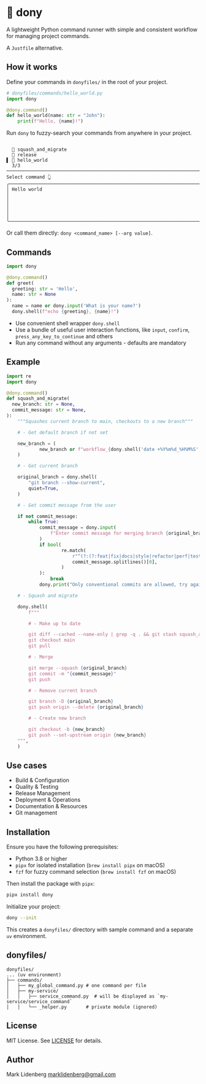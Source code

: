 # 🍥️ dony

A lightweight Python command runner with simple and consistent workflow for managing project 
commands.

A `Justfile` alternative.

## How it works

Define your commands in `donyfiles/` in the root of your project.

```python
# donyfiles/commands/hello_world.py
import dony

@dony.command()
def hello_world(name: str = "John"):
    print(f"Hello, {name}!")	
```

Run `dony` to fuzzy-search your commands from anywhere in your project.

```
                                                                                                                                                                                                                   
  📝 squash_and_migrate                                                                                                                                                                                             
  📝 release                                                                                                                                                                                                        
▌ 📝 hello_world                                                                                                                                                                                                    
  3/3 ───────────────────────────────────────────────────────────────────────────────────────────────────────────────────────────────────────────────────────────────────────────────────────────────────────────── 
Select command 👆                                                                                                                                                                                                   
╭──────────────────────────────────────────────────────────────────────────────────────────────────────────────────────────────────────────────────────────────────────────────────────────────────────────────────╮
│ Hello world                                                                                                                                                                                                      │
│                                                                                                                                                                                                                  │
│                                                                                                                                                                                                                  │
╰──────────────────────────────────────────────────────────────────────────────────────────────────────────────────────────────────────────────────────────────────────────────────────────────────────────────────╯
```

Or call them directly: `dony <command_name> [--arg value]`.

## Commands

```python
import dony

@dony.command()
def greet(
  greeting: str = 'Hello',
  name: str = None
):
  name = name or dony.input('What is your name?')
  dony.shell(f"echo {greeting}, {name}!")
```

- Use convenient shell wrapper `dony.shell`
- Use a bundle of useful user interaction functions, like `input`, `confirm`, `press_any_key_to_continue` and others
- Run any command without any arguments - defaults are mandatory

## Example


```python
import re
import dony

@dony.command()
def squash_and_migrate(
  new_branch: str = None,
  commit_message: str = None,
):
    """Squashes current branch to main, checkouts to a new branch"""

    # - Get default branch if not set

    new_branch = (
            new_branch or f"workflow_{dony.shell('date +%Y%m%d_%H%M%S', quiet=True)}"
    )

    # - Get current branch

    original_branch = dony.shell(
        "git branch --show-current",
        quiet=True,
    )

    # - Get commit message from the user

    if not commit_message:
        while True:
            commit_message = dony.input(
                f"Enter commit message for merging branch {original_branch} to main:"
            )
            if bool(
                    re.match(
                        r"^(?:(?:feat|fix|docs|style|refactor|perf|test|chore|build|ci|revert)(?:\([A-Za-z0-9_-]+\))?(!)?:)\s.+$",
                        commit_message.splitlines()[0],
                    )
            ):
                break
            dony.print("Only conventional commits are allowed, try again")

    # - Squash and migrate

    dony.shell(
        f"""

        # - Make up to date

        git diff --cached --name-only | grep -q . && git stash squash_and_migrate-{new_branch}
        git checkout main
        git pull

        # - Merge

        git merge --squash {original_branch}
        git commit -m "{commit_message}"
        git push 

        # - Remove current branch

        git branch -D {original_branch}
        git push origin --delete {original_branch}

        # - Create new branch

        git checkout -b {new_branch}
        git push --set-upstream origin {new_branch}
    """,
    )

```

## Use cases
- Build & Configuration
- Quality & Testing
- Release Management
- Deployment & Operations
- Documentation & Resources
- Git management

## Installation

Ensure you have the following prerequisites:
- Python 3.8 or higher
- `pipx` for isolated installation (`brew install pipx` on macOS)
- `fzf` for fuzzy command selection (`brew install fzf` on macOS)

Then install the package with `pipx`:
```bash
pipx install dony
```

Initialize your project:

```bash
dony --init
```

This creates a `donyfiles/` directory with sample command and a separate `uv` environment.


## donyfiles/

```text
donyfiles/
... (uv environment) 
├── commands/
│   ├── my_global_command.py # one command per file
│   ├── my-service/         
│   │   ├── service_command.py  # will be displayed as `my-service/service_command`
│   │   └── _helper.py       # private module (ignored)
```

## License

MIT License. See [LICENSE](LICENSE) for details.

## Author

Mark Lidenberg [marklidenberg@gmail.com](mailto\:marklidenberg@gmail.com)

